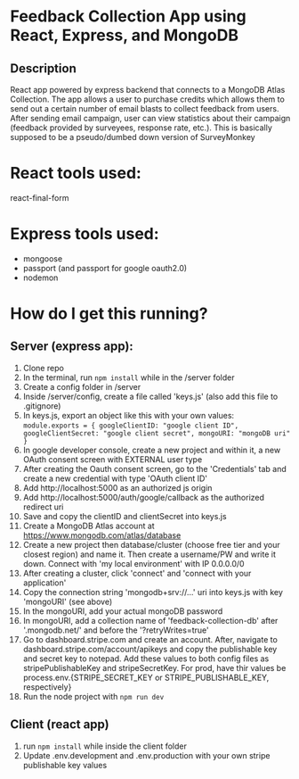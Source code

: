 # Feedback Collection App using React, Express, and MongoDB

## Description

React app powered by express backend that connects to a MongoDB Atlas Collection. The app allows a user to purchase credits which allows them to send out a certain number of email blasts to collect feedback from users. After sending email campaign, user can view statistics about their campaign (feedback provided by surveyees, response rate, etc.). This is basically supposed to be a pseudo/dumbed down version of SurveyMonkey

# React tools used:

react-final-form

# Express tools used:

- mongoose
- passport (and passport for google oauth2.0)
- nodemon

# How do I get this running?

## Server (express app):

1. Clone repo
2. In the terminal, run `npm install` while in the /server folder
3. Create a config folder in /server
4. Inside /server/config, create a file called 'keys.js' (also add this file to .gitignore)
5. In keys.js, export an object like this with your own values:
   `module.exports = { googleClientID: "google client ID", googleClientSecret: "google client secret", mongoURI: "mongoDB uri" }`
6. In google developer console, create a new project and within it, a new OAuth consent screen with EXTERNAL user type
7. After creating the Oauth consent screen, go to the 'Credentials' tab and create a new credential with type 'OAuth client ID'
8. Add http://localhost:5000 as an authorized js origin
9. Add http://localhost:5000/auth/google/callback as the authorized redirect uri
10. Save and copy the clientID and clientSecret into keys.js
11. Create a MongoDB Atlas account at https://www.mongodb.com/atlas/database
12. Create a new project then database/cluster (choose free tier and your closest region) and name it. Then create a username/PW and write it down. Connect with 'my local environment' with IP 0.0.0.0/0
13. After creating a cluster, click 'connect' and 'connect with your application'
14. Copy the connection string 'mongodb+srv://...' uri into keys.js with key 'mongoURI' (see above)
15. In the mongoURI, add your actual mongoDB password
16. In mongoURI, add a collection name of 'feedback-collection-db' after '.mongodb.net/' and before the '?retryWrites=true'
17. Go to dashboard.stripe.com and create an account. After, navigate to dashboard.stripe.com/account/apikeys and copy the publishable key and secret key to notepad. Add these values to both config files as stripePublishableKey and stripeSecretKey. For prod, have thir values be process.env.{STRIPE_SECRET_KEY or STRIPE_PUBLISHABLE_KEY, respectively}
19. Run the node project with `npm run dev`

## Client (react app)

1. run `npm install` while inside the client folder
12. Update .env.development and .env.production with your own stripe publishable key values
